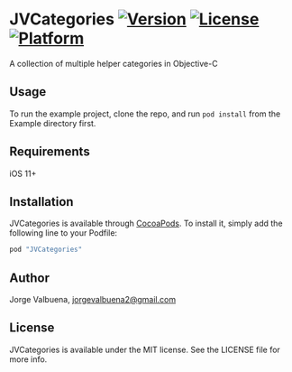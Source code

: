 # JVCategories [![Version](https://img.shields.io/cocoapods/v/JVCategories.svg?style=flat)](http://cocoapods.org/pods/JVCategories) [![License](https://img.shields.io/cocoapods/l/JVCategories.svg?style=flat)](http://cocoapods.org/pods/JVCategories) [![Platform](https://img.shields.io/cocoapods/p/JVCategories.svg?style=flat)](http://cocoapods.org/pods/JVCategories)

A collection of multiple helper categories in Objective-C

## Usage

To run the example project, clone the repo, and run `pod install` from the Example directory first.

## Requirements

iOS 11+

## Installation

JVCategories is available through [CocoaPods](http://cocoapods.org). To install
it, simply add the following line to your Podfile:

```ruby
pod "JVCategories"
```

## Author

Jorge Valbuena, jorgevalbuena2@gmail.com

## License

JVCategories is available under the MIT license. See the LICENSE file for more info.
